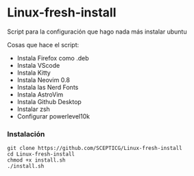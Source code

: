 # Linux-fresh-install
Script para la configuración que hago nada más instalar ubuntu

Cosas que hace el script:
- Instala Firefox como .deb
- Instala VScode
- Instala Kitty
- Instala Neovim 0.8
- Instala las Nerd Fonts
- Instala AstroVim
- Instala Github Desktop
- Instalar zsh
- Configurar powerlevel10k

### Instalación
```
git clone https://github.com/SCEPTICG/Linux-fresh-install
cd Linux-fresh-install
chmod +x install.sh
./install.sh
```
